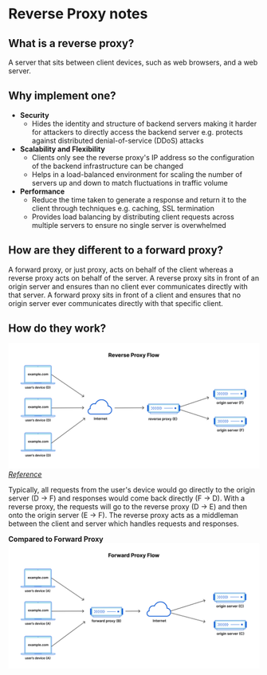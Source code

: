 # Reverse Proxy notes

## What is a reverse proxy? 
A server that sits between client devices, such as web browsers, and a web server.

## Why implement one?
- __Security__
  - Hides the identity and structure of backend servers making it harder for attackers to directly access the backend server e.g. protects against distributed denial-of-service (DDoS) attacks
- __Scalability and Flexibility__
  - Clients only see the reverse proxy's IP address so the configuration of the backend infrastructure can be changed
  - Helps in a load-balanced environment for scaling the number of servers up and down to match fluctuations in traffic volume
- __Performance__
  - Reduce the time taken to generate a response and return it to the client through techniques e.g. caching, SSL termination
  - Provides load balancing by distributing client requests across multiple servers to ensure no single server is overwhelmed

## How are they different to a forward proxy?
A forward proxy, or just proxy, acts on behalf of the client whereas a reverse proxy acts on behalf of the server. A reverse proxy sits in front of an origin server and ensures than no client ever communicates directly with that server. A forward proxy sits in front of a client and ensures that no origin server ever communicates directly with that specific client.

## How do they work?
![reverse proxy](images\reverse_proxy_flow.png)
*[Reference](https://www.cloudflare.com/en-gb/learning/cdn/glossary/reverse-proxy/)*

Typically, all requests from the user's device would go directly to the origin server (D -> F) and responses would come back directly (F -> D). With a reverse proxy, the requests will go to the reverse proxy (D -> E) and then onto the origin server (E -> F). The reverse proxy acts as a middleman between the client and server which handles requests and responses.


__Compared to Forward Proxy__  
![forward proxy](images\forward_proxy_flow.png)